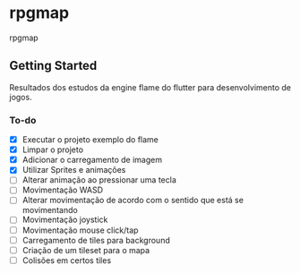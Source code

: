 # rpgmap

rpgmap

## Getting Started

Resultados dos estudos da engine flame do flutter para desenvolvimento de jogos.


### To-do

 - [X] Executar o projeto exemplo do flame
 - [X] Limpar o projeto
 - [X] Adicionar o carregamento de imagem
 - [X] Utilizar Sprites e animações
 - [ ]  Alterar animação ao pressionar uma tecla
 - [ ]  Movimentação WASD
 - [ ]  Alterar movimentação de acordo com o sentido que está se movimentando
 - [ ]  Movimentação joystick
 - [ ]  Movimentação mouse click/tap
 - [ ]  Carregamento de tiles para background
 - [ ]  Criação de um tileset para o mapa
 - [ ]  Colisões em certos tiles
